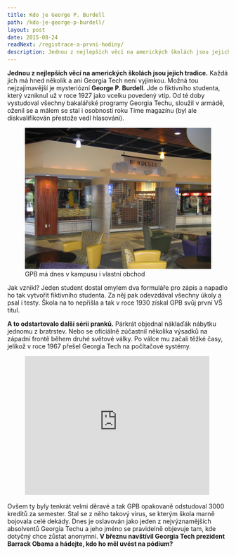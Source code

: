 ```yaml
---
title: Kdo je George P. Burdell
path: /kdo-je-george-p-burdell/
layout: post
date: 2015-08-24
readNext: /registrace-a-prvni-hodiny/
description: Jednou z nejlepších věcí na amerických školách jsou jejich tradice. Každá jich má hned několik a ani Georgia Tech není vyjímkou. Možná tou nejzajímavější je mysteriózní George P. Burdell.
---
```


**Jednou z nejlepších věcí na amerických školách jsou jejich tradice.** Každá jich má hned několik a ani Georgia Tech není vyjímkou. Možná tou nejzajímavější je mysteriózní **George P. Burdell**. Jde o fiktivního studenta, který vzniknul už v roce 1927 jako vcelku povedený vtip. Od té doby vystudoval všechny bakalářské programy Georgia Techu, sloužil v armádě, oženil se a málem se stal i osobností roku Time magazínu (byl ale diskvalifikován přestože vedl hlasování). 

<figure class="floatLeft">
  <a href="store_orig.jpg">
    <img src="store.jpg" style="height: 320px" alt="GPB má dnes v kampusu i vlastní obchod">
  </a>
  <figcaption>GPB má dnes v kampusu i vlastní obchod</figcaption>
</figure>

Jak vznikl? Jeden student dostal omylem dva formuláře pro zápis a napadlo ho tak vytvořit fiktivního studenta. Za něj pak odevzdával všechny úkoly a psal i testy. Škola na to nepřišla a tak v roce 1930 získal GPB svůj první VŠ titul. 

**A to odstartovalo další sérii pranků.** Párkrát objednal náklaďák nábytku jednomu z bratrstev. Nebo se oficiálně zúčastnil několika výsadků na západní frontě během druhé světové války. Po válce mu začali těžké časy, jelikož v roce 1967 přešel Georgia Tech na počítačové systémy. 

<figure class="floatRight">
  <iframe width="420" height="315" src="https://www.youtube.com/embed/6JnnYymMs1I?t=2m29s" frameborder="0" allowfullscreen></iframe>
</figure>

Ovšem ty byly tenkrát velmi děravé a tak GPB opakovaně odstudoval 3000 kreditů za semester. Stal se z něho takový virus, se kterým škola marně bojovala celé dekády. Dnes je oslavován jako jeden z nejvýznamějších absolventů Georgia Techu a jeho jméno se pravidelně objevuje tam, kde dotyčný chce zůstat anonymní. **V březnu navštívil Georgia Tech prezident Barrack Obama a hádejte, kdo ho měl uvést na pódium?**